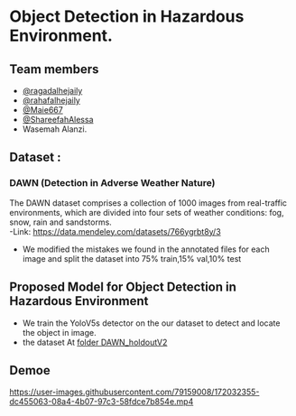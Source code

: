 # Object Detection in Hazardous Environment.
## Team members
- [@ragadalhejaily](https://www.github.com/ragadalhejaily)
- [@rahafalhejaily](https://www.github.com/rahafalhejaily)
- [@Maie667](https://www.github.com/Maie667)
- [@ShareefahAlessa](https://www.github.com/ShareefahAlessa)
-  Wasemah Alanzi.
## Dataset :
### DAWN (Detection in Adverse Weather Nature)
The DAWN dataset comprises a collection of 1000 images from real-traffic environments, which are divided into four sets of weather conditions: fog, snow, rain and sandstorms.  
-Link: https://data.mendeley.com/datasets/766ygrbt8y/3
- We modified the mistakes we found in the annotated files for each image and split the dataset into 75% train,15% val,10% test

## Proposed Model for Object Detection in Hazardous Environment 
- We train the YoloV5s detector on the our dataset to detect and locate the object in image.
- the dataset At [folder DAWN_holdoutV2](https://drive.google.com/drive/folders/15CbWMwl-L_YFbPzjDluJBRAqmIFPnrLf?usp=sharing)
## Demoe 


https://user-images.githubusercontent.com/79159008/172032355-dc455063-08a4-4b07-97c3-58fdce7b854e.mp4





##



